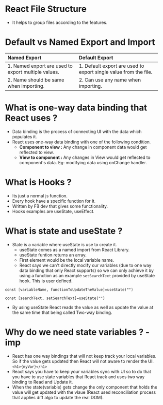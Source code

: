 # React File Structure
- It helps to group files according to the features.

# Default vs Named Export and Import
| Named Export | Default Export |
|:-------------|:---------------|
| 1. Named export are used to export multiple values. | 1. Default export are used to export single value from the file.|
| 2. Name should be same when importing. | 2. Can use any name when importing. |

# What is one-way data binding that React uses ?
- Data binding is the process of connecting UI with the data which populates it.
- React uses one-way data binding with one of the following condition.
  - **Component to view :** Any change in component data would get reflected to view.
  - **View to component :** Any changes in View would get reflected to component's data. Eg: modifying data using onChange handler.

# What is Hooks ?
- Its just a normal js function.
- Every hook have a specific function for it. 
- Written by FB dev that gives some functionality.
- Hooks examples are useState, useEffect.

# What is state and useState ?
- State is a variable where useState is use to create it.
  - useState comes as a named import from React Library.
  - useState funtion returns an array.
  - First element would be the local variable name.
  - React says we can't directly modify our variables (due to one way data binding that only React supports) so we can only achieve it by using a function as an example `setSearchText` provided by useState hook. This is user defined. 

`const [variableName, functionToUpdateTheValue]=useState("")`

`const [searchText, setSearchText]=useState("")`

- By using useState React reads the value as well as update the value at the same time that being called Two-way binding.

# Why do we need state variables ? - imp

- React has one way bindings that will not keep track your local variables. So if the value gets updated then React will not aware to render the UI. `<h1>{myVar}</h1>`
- React says you have to keep your variables sync with UI so to do that you have to use state variables that React track and uses two way binding to Read and Update it.
- When the state(variable) gets change the only component that holds the value will get updated  with the vlaue (React used reconciliation process that applies diff algo to update the real DOM).